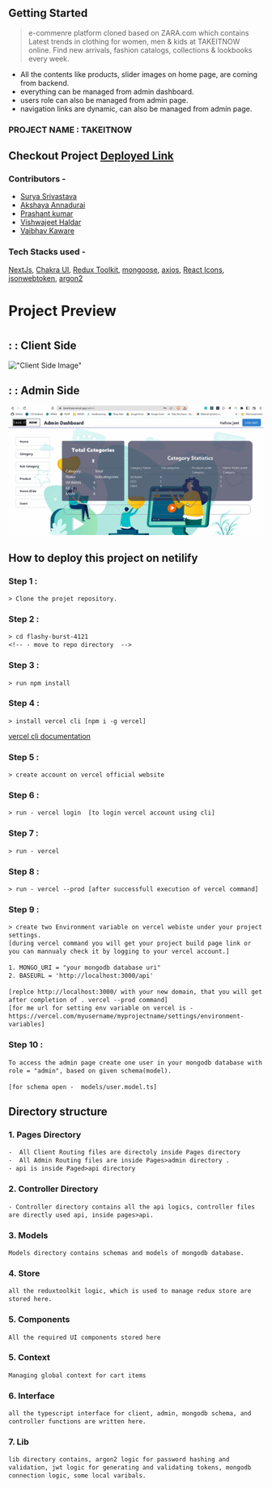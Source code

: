 ## Getting Started
> e-commenre platform cloned based on ZARA.com which contains Latest trends in clothing for women, men & kids at TAKEITNOW online. Find new arrivals, fashion catalogs, collections & lookbooks every week.

- All the contents like products, slider images on home page, are coming from backend.
- everything can be managed from admin dashboard.
- users role can also be managed from admin page.
- navigation links are dynamic, can also be managed from admin page.

### PROJECT NAME :  TAKEITNOW

## Checkout Project [Deployed Link](https://takeitnow.vercel.app/) 
### Contributors - 
- [Surya Srivastava](https://github.com/Surya9263)  
- [Akshaya Annadurai](https://github.com/AkshayaAnnadurai) 
- [Prashant kumar](https://github.com/PRASHANT7277)
- [Vishwajeet Haldar](https://github.com/vishwajeethaldar)
- [Vaibhav Kaware](https://github.com/vkaware)


### Tech Stacks used - 
[NextJs](), [Chakra UI](), [Redux Toolkit](), [mongoose](), [axios](), [React Icons](), [jsonwebtoken](), [argon2]()

#
# Project Preview 
#
## : : Client Side
!["Client Side Image"](https://github.com/vishwajeethaldar/vishwajeethaldar/blob/main/ProjectImages/takeitnow/takenowclient.gif?raw=true)

## : : Admin Side
!["Admin Side Image"](https://github.com/vishwajeethaldar/vishwajeethaldar/blob/main/ProjectImages/takeitnow/takeitnowAdmin.gif?raw=true)



## How to deploy this project on netilify

### Step 1 :
    > Clone the projet repository.

### Step 2 :
    > cd flashy-burst-4121
    <!-- - move to repo directory  -->

### Step 3 :
    > run npm install


### Step 4 :
    > install vercel cli [npm i -g vercel]
[vercel cli documentation](https://vercel.com/docs/cli)

### Step 5 :
    > create account on vercel official website

### Step 6 :
    > run - vercel login  [to login vercel account using cli]

### Step 7 :
    > run - vercel

### Step 8 :
    > run - vercel --prod [after successfull execution of vercel command]


### Step 9 :
    > create two Environment variable on vercel webiste under your project settings.
    [during vercel command you will get your project build page link or you can mannualy check it by logging to your vercel account.]

    1. MONGO_URI = "your mongodb database uri"
    2. BASEURL = 'http://localhost:3000/api'

    [replce http://localhost:3000/ with your new domain, that you will get after completion of . vercel --prod command]
    [for me url for setting env variable on vercel is - https://vercel.com/myusername/myprojectname/settings/environment-variables]
### Step 10 : 
    To access the admin page create one user in your mongodb database with role = "admin", based on given schema(model).

    [for schema open -  models/user.model.ts]   




## Directory structure


### 1. Pages Directory
    -  All Client Routing files are directoly inside Pages directory 
    -  All Admin Routing files are inside Pages>admin directory .
    - api is inside Paged>api directory

### 2. Controller Directory
    - Controller directory contains all the api logics, controller files are directly used api, inside pages>api.

### 3. Models
    Models directory contains schemas and models of mongodb database.

### 4. Store
    all the reduxtoolkit logic, which is used to manage redux store are stored here.

### 5. Components 
    All the required UI components stored here

### 5. Context
    Managing global context for cart items

### 6. Interface 
    all the typescript interface for client, admin, mongodb schema, and controller functions are written here.
### 7. Lib
    lib directory contains, argon2 logic for password hashing and validation, jwt logic for generating and validating tokens, mongodb connection logic, some local varibals.

 
